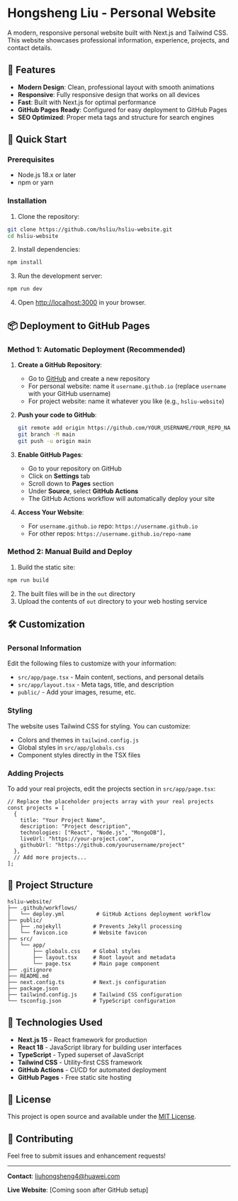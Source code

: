 # Hongsheng Liu - Personal Website

A modern, responsive personal website built with Next.js and Tailwind CSS. This website showcases professional information, experience, projects, and contact details.

## 🌟 Features

- **Modern Design**: Clean, professional layout with smooth animations
- **Responsive**: Fully responsive design that works on all devices
- **Fast**: Built with Next.js for optimal performance
- **GitHub Pages Ready**: Configured for easy deployment to GitHub Pages
- **SEO Optimized**: Proper meta tags and structure for search engines

## 🚀 Quick Start

### Prerequisites

- Node.js 18.x or later
- npm or yarn

### Installation

1. Clone the repository:
```bash
git clone https://github.com/hsliu/hsliu-website.git
cd hsliu-website
```

2. Install dependencies:
```bash
npm install
```

3. Run the development server:
```bash
npm run dev
```

4. Open [http://localhost:3000](http://localhost:3000) in your browser.

## 📦 Deployment to GitHub Pages

### Method 1: Automatic Deployment (Recommended)

1. **Create a GitHub Repository**:
   - Go to [GitHub](https://github.com) and create a new repository
   - For personal website: name it `username.github.io` (replace `username` with your GitHub username)
   - For project website: name it whatever you like (e.g., `hsliu-website`)

2. **Push your code to GitHub**:
   ```bash
   git remote add origin https://github.com/YOUR_USERNAME/YOUR_REPO_NAME.git
   git branch -M main
   git push -u origin main
   ```

3. **Enable GitHub Pages**:
   - Go to your repository on GitHub
   - Click on **Settings** tab
   - Scroll down to **Pages** section
   - Under **Source**, select **GitHub Actions**
   - The GitHub Actions workflow will automatically deploy your site

4. **Access Your Website**:
   - For `username.github.io` repo: `https://username.github.io`
   - For other repos: `https://username.github.io/repo-name`

### Method 2: Manual Build and Deploy

1. Build the static site:
```bash
npm run build
```

2. The built files will be in the `out` directory
3. Upload the contents of `out` directory to your web hosting service

## 🛠️ Customization

### Personal Information

Edit the following files to customize with your information:

- `src/app/page.tsx` - Main content, sections, and personal details
- `src/app/layout.tsx` - Meta tags, title, and description
- `public/` - Add your images, resume, etc.

### Styling

The website uses Tailwind CSS for styling. You can customize:

- Colors and themes in `tailwind.config.js`
- Global styles in `src/app/globals.css`
- Component styles directly in the TSX files

### Adding Projects

To add your real projects, edit the projects section in `src/app/page.tsx`:

```tsx
// Replace the placeholder projects array with your real projects
const projects = [
  {
    title: "Your Project Name",
    description: "Project description",
    technologies: ["React", "Node.js", "MongoDB"],
    liveUrl: "https://your-project.com",
    githubUrl: "https://github.com/yourusername/project"
  },
  // Add more projects...
];
```

## 📁 Project Structure

```
hsliu-website/
├── .github/workflows/
│   └── deploy.yml          # GitHub Actions deployment workflow
├── public/
│   ├── .nojekyll          # Prevents Jekyll processing
│   └── favicon.ico        # Website favicon
├── src/
│   └── app/
│       ├── globals.css    # Global styles
│       ├── layout.tsx     # Root layout and metadata
│       └── page.tsx       # Main page component
├── .gitignore
├── README.md
├── next.config.ts         # Next.js configuration
├── package.json
├── tailwind.config.js     # Tailwind CSS configuration
└── tsconfig.json          # TypeScript configuration
```

## 🔧 Technologies Used

- **Next.js 15** - React framework for production
- **React 18** - JavaScript library for building user interfaces
- **TypeScript** - Typed superset of JavaScript
- **Tailwind CSS** - Utility-first CSS framework
- **GitHub Actions** - CI/CD for automated deployment
- **GitHub Pages** - Free static site hosting

## 📝 License

This project is open source and available under the [MIT License](LICENSE).

## 🤝 Contributing

Feel free to submit issues and enhancement requests!

---

**Contact**: [liuhongsheng4@huawei.com](mailto:liuhongsheng4@huawei.com)

**Live Website**: [Coming soon after GitHub setup]


